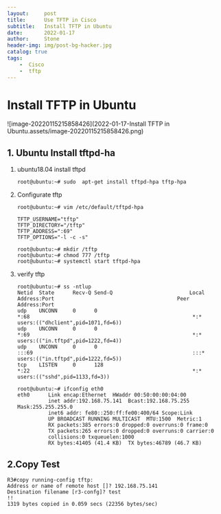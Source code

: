 ```yaml
---
layout:     post
title:      Use TFTP in Cisco 
subtitle:   Install TFTP in Ubuntu
date:       2022-01-17
author:     Stone
header-img: img/post-bg-hacker.jpg
catalog: true
tags:
    -  Cisco
    -  tftp	
---
```


# Install TFTP in Ubuntu

![image-20220115215858426](2022-01-17-Install TFTP in Ubuntu.assets/image-20220115215858426.png) 

## 1. Ubuntu Install tftpd-ha

1. ubuntu18.04 install tftpd

   ```shell
   root@ubuntu:~# sudo  apt-get install tftpd-hpa tftp-hpa
   ```

2. Configurate tftp

   ```shell
   root@ubuntu:~# vim /etc/default/tftpd-hpa
   
   TFTP_USERNAME="tftp"
   TFTP_DIRECTORY="/tftp"   
   TFTP_ADDRESS=":69"
   TFTP_OPTIONS="-l -c -s"
   ```

   ```shell
   root@ubuntu:~# mkdir /tftp
   root@ubuntu:~# chmod 777 /tftp
   root@ubuntu:~# systemctl start tftpd-hpa
   ```
   
   

3. verify tftp

   ```shell
   root@ubuntu:~# ss -ntlup
   Netid  State      Recv-Q Send-Q                         Local Address:Port                                        Peer Address:Port              
   udp    UNCONN     0      0                                          *:68                                                     *:*                   users:(("dhclient",pid=1071,fd=6))
   udp    UNCONN     0      0                                          *:69                                                     *:*                   users:(("in.tftpd",pid=1222,fd=4))
   udp    UNCONN     0      0                                         :::69                                                    :::*                   users:(("in.tftpd",pid=1222,fd=5))
   tcp    LISTEN     0      128                                        *:22                                                     *:*                   users:(("sshd",pid=1133,fd=3))
   
   root@ubuntu:~# ifconfig eth0
   eth0      Link encap:Ethernet  HWaddr 00:50:00:00:04:00  
             inet addr:192.168.75.141  Bcast:192.168.75.255  Mask:255.255.255.0
             inet6 addr: fe80::250:ff:fe00:400/64 Scope:Link
             UP BROADCAST RUNNING MULTICAST  MTU:1500  Metric:1
             RX packets:385 errors:0 dropped:0 overruns:0 frame:0
             TX packets:265 errors:0 dropped:0 overruns:0 carrier:0
             collisions:0 txqueuelen:1000 
             RX bytes:41405 (41.4 KB)  TX bytes:46789 (46.7 KB)
   ```
   
   

## 2.Copy Test

```shell
R3#copy running-config tftp:
Address or name of remote host []? 192.168.75.141
Destination filename [r3-confg]? test
!!
1319 bytes copied in 0.059 secs (22356 bytes/sec)
```

 
